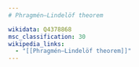 ```yaml
---
# Phragmén–Lindelöf theorem

wikidata: Q4378868
msc_classification: 30
wikipedia_links:
  - "[[Phragmén–Lindelöf theorem]]"
---
```

